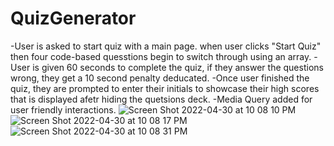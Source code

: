 # QuizGenerator
-User is asked to start quiz with a main page. when user clicks "Start Quiz" then four code-based quesstions begin to switch through using an array.
-User is given 60 seconds to complete the quiz, if they answer the questions wrong, they get a 10 second penalty deducated.
-Once user finished the quiz, they are prompted to enter their initials to showcase their high scores that is displayed afetr hiding the quetsions deck.
-Media Query added for user friendly interactions.
![Screen Shot 2022-04-30 at 10 08 10 PM](https://user-images.githubusercontent.com/95557040/166132650-4402cc11-0cc6-4286-b0b9-876ba357442f.png)
![Screen Shot 2022-04-30 at 10 08 17 PM](https://user-images.githubusercontent.com/95557040/166132653-1c106766-f951-46f8-a31b-5b72a34d629b.png)
![Screen Shot 2022-04-30 at 10 08 31 PM](https://user-images.githubusercontent.com/95557040/166132654-e0bc027b-c9f6-4e07-930e-230db3924c27.png)

